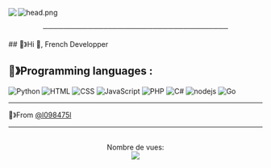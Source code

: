 ![head.png](https://cdn.discordapp.com/attachments/836966934300852234/838403792021356564/2753c49180635a233f909b1d88e047f3.gif)
<img align="left" src="https://github-readme-stats.vercel.app/api?username=l098475l&show_icons=true&theme=radical"/>


<p align="center">
─────────────────────────────────────
</p>
## 🔕》Hi 👋, French Developper


## 🔕》Programming languages : 
![Python](https://img.shields.io/badge/-Python-0077B5?style=flat&logoColor=white&logo=python) ![HTML](https://img.shields.io/badge/-HTML-ff0d00?style=flat&logoColor=white&logo=html5) ![CSS](https://img.shields.io/badge/-CSS-196eff?style=flat&logoColor=white&logo=css3) ![JavaScript](https://camo.githubusercontent.com/4fdfb0cf06c96ca8a5ab446e39e0518bb0ad5380a284c2e7bb9e3d23c34f9626/68747470733a2f2f696d672e736869656c64732e696f2f62616467652f2d4a6176617363726970742d4646454530303f7374796c653d666c61742d737175617265266c6f676f3d6a617661736372697074266c6f676f436f6c6f723d626c61636b) ![PHP](https://img.shields.io/badge/-PHP-FFB120?style=flat-square&logo=php&logoColor=white) ![C#](https://img.shields.io/badge/-C%20Sharp-44CF90?style=flat-square&logo=c%20sharp&logoColor=white) ![nodejs](https://img.shields.io/badge/-NodeJS-43853D?style=flat-square&logo=Node.js&logoColor=white) ![Go](https://img.shields.io/badge/-Go-666699?style=flat-square&logo=Go&logoColor=black)

---

🔕》From [@l098475l](https://github.com/l098475l)

---

<p align="center"> 
  <br>Nombre de vues: <br>
  <img src="https://profile-counter.glitch.me/l098475l/count.svg" />
</p>

